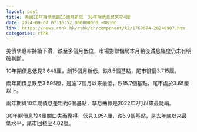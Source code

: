```yaml
---
layout: post
title: 美國10年期債息創15個月新低　30年期債息曾失守4厘
date: 2024-09-07 07:16:52.000000000 +08:00
link: https://news.rthk.hk/rthk/ch/component/k2/1769674-20240907.htm
categories: rthk
---
```


美債孳息率持續下滑，跌至多個月低位，市場對聯儲局本月稍後減息幅度仍未有明確判斷。

10年期債息低見3.648厘，創15個月新低，跌8.5個基點，尾市徘徊3.715厘。

兩年期債息跌至3.595厘，是逾17個月以來最低，跌15.7個基點，尾市處於3.65厘以上。

兩年期與10年期債息差距約6個基點，孳息曲線是2022年7月以來最陡峭。

30年期債息於4厘關口失而復得，低見3.954厘，跌6.9個基點，是去年底以來最低水平，尾市回穩至4.02厘。
